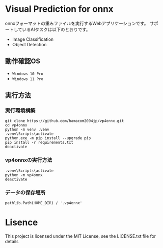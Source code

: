 # Visual Prediction for onnx

onnxフォーマットの重みファイルを実行するWebアプリケーションです。
サポートしているAIタスクは以下のとおりです。
- Image Classification
- Object Detection


## 動作確認OS
- `Windows 10 Pro`
- `Windows 11 Pro`


## 実行方法

### 実行環境構築
```
git clone https://github.com/hamacom2004jp/vp4onnx.git
cd vp4onnx
python -m venv .venv
.venv\Scripts\activate
python.exe -m pip install --upgrade pip
pip install -r requirements.txt
deactivate
```

### vp4onnxの実行方法
```
.venv\Scripts\activate
python -m vp4onnx
deactivate
```

### データの保存場所
```
pathlib.Path(HOME_DIR) / '.vp4onnx'
```

# Lisence

This project is licensed under the MIT License, see the LICENSE.txt file for details
